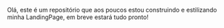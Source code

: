 Olá, este é um repositório que aos poucos estou construindo e estilizando minha LandingPage, em breve estará tudo pronto!
